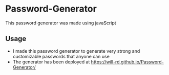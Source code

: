 # Password-Generator
  This password generator was made using javaScript

## Usage
   - I made this password generator to generate very strong and customizable passwords that anyone can use
   - The generator has been deployed at https://will-rd.github.io/Password-Generator/ 